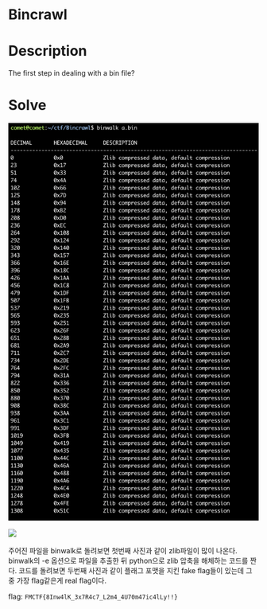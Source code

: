 # Bincrawl

# Description

The first step in dealing with a bin file?

# Solve

![](images/image1.png)

![](image/image2.png)

주어진 파일을 binwalk로 돌려보면 첫번째 사진과 같이 zlib파일이 많이 나온다. binwalk의 -e 옵션으로 파일을 추출한 뒤 python으로 zlib 압축을 해체하는 코드를 짠다. 코드를 돌려보면 두번째 사진과 같이  플래그 포맷을 지킨 fake flag들이 있는데 그 중 가장 flag같은게 real flag이다.

flag:  `FMCTF{8Inw4lK_3x7R4c7_L2m4_4U70m47ic4lLy!!}`